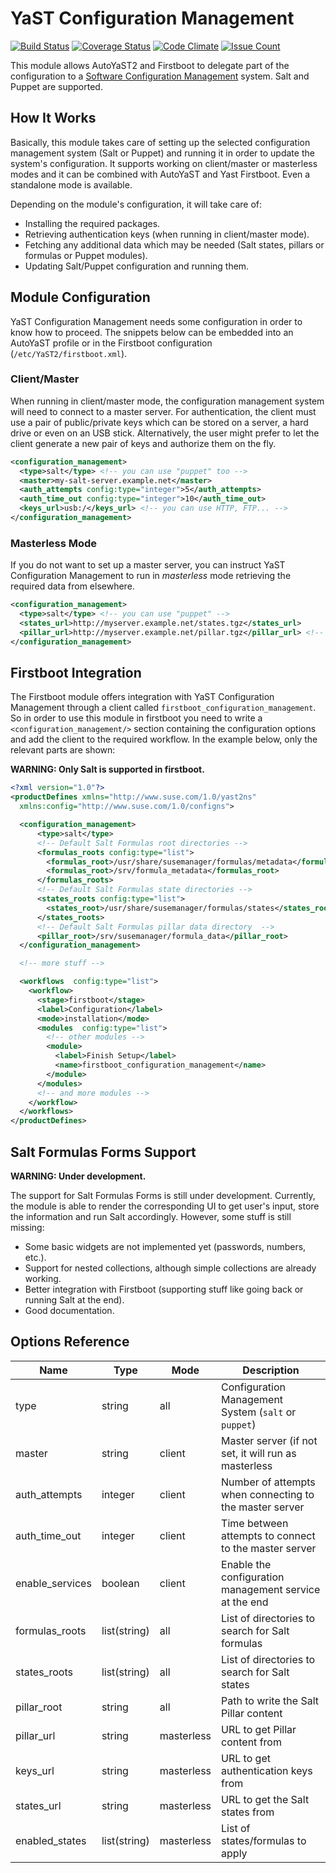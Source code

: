 # YaST Configuration Management

[![Build Status](https://travis-ci.org/yast/yast-configuration-management.svg?branch=master)](
  https://travis-ci.org/yast/yast-configuration-management)
[![Coverage Status](https://coveralls.io/repos/github/yast/yast-configuration-management/badge.svg?branch=master)](
  https://coveralls.io/github/yast/yast-configuration-management?branch=master)
[![Code Climate](https://codeclimate.com/github/yast/yast-configuration-management/badges/gpa.svg)](
  https://codeclimate.com/github/yast/yast-configuration-management)
[![Issue Count](https://codeclimate.com/github/yast/yast-configuration-management/badges/issue_count.svg)](
  https://codeclimate.com/github/yast/yast-configuration-management/issues)

This module allows AutoYaST2 and Firstboot to delegate part of the configuration to a [Software
Configuration Management](https://en.wikipedia.org/wiki/Software_configuration_management) system.
Salt and Puppet are supported.

## How It Works

Basically, this module takes care of setting up the selected configuration management system (Salt
or Puppet) and running it in order to update the system's configuration. It supports working on
client/master or masterless modes and it can be combined with AutoYaST and Yast Firstboot. Even a
standalone mode is available.

Depending on the module's configuration, it will take care of:

* Installing the required packages.
* Retrieving authentication keys (when running in client/master mode).
* Fetching any additional data which may be needed (Salt states, pillars or formulas or Puppet
  modules).
* Updating Salt/Puppet configuration and running them.

## Module Configuration

YaST Configuration Management needs some configuration in order to know how to proceed. The snippets
below can be embedded into an AutoYaST profile or in the Firstboot configuration
(`/etc/YaST2/firstboot.xml`).

### Client/Master

When running in client/master mode, the configuration management system will need to connect to a
master server. For authentication, the client must use a pair of public/private keys which can be
stored on a server, a hard drive or even on an USB stick. Alternatively, the user might prefer to
let the client generate a new pair of keys and authorize them on the fly.

```xml
<configuration_management>
  <type>salt</type> <!-- you can use "puppet" too -->
  <master>my-salt-server.example.net</master>
  <auth_attempts config:type="integer">5</auth_attempts>
  <auth_time_out config:type="integer">10</auth_time_out>
  <keys_url>usb:/</keys_url> <!-- you can use HTTP, FTP... -->
</configuration_management>
```

### Masterless Mode

If you do not want to set up a master server, you can instruct YaST Configuration Management to run
in *masterless* mode retrieving the required data from elsewhere.

```xml
<configuration_management>
  <type>salt</type> <!-- you can use "puppet" -->
  <states_url>http://myserver.example.net/states.tgz</states_url>
  <pillar_url>http://myserver.example.net/pillar.tgz</pillar_url> <!-- optional -->
</configuration_management>
```

## Firstboot Integration

The Firstboot module offers integration with YaST Configuration Management through a client called
`firstboot_configuration_management`. So in order to use this module in firstboot you need to write
a `<configuration_management/>` section containing the configuration options and add the client to
the required workflow. In the example below, only the relevant parts are shown:

**WARNING: Only Salt is supported in firstboot.**

```xml
<?xml version="1.0"?>
<productDefines xmlns="http://www.suse.com/1.0/yast2ns" 
  xmlns:config="http://www.suse.com/1.0/configns">

  <configuration_management>
      <type>salt</type>
      <!-- Default Salt Formulas root directories -->
      <formulas_roots config:type="list">
        <formulas_root>/usr/share/susemanager/formulas/metadata</formulas_root>
        <formulas_root>/srv/formula_metadata</formulas_root>
      </formulas_roots>
      <!-- Default Salt Formulas state directories -->
      <states_roots config:type="list">
        <states_root>/usr/share/susemanager/formulas/states</states_root>
      </states_roots>
      <!-- Default Salt Formulas pillar data directory  -->
      <pillar_root>/srv/susemanager/formula_data</pillar_root>
  </configuration_management>

  <!-- more stuff -->

  <workflows  config:type="list">
    <workflow>
      <stage>firstboot</stage>
      <label>Configuration</label>
      <mode>installation</mode>
      <modules  config:type="list">
        <!-- other modules -->
        <module>
          <label>Finish Setup</label>
          <name>firstboot_configuration_management</name>
        </module>
      </modules>
      <!-- and more modules -->
    </workflow>
  </workflows>
</productDefines>
```

## Salt Formulas Forms Support

**WARNING: Under development.**

The support for Salt Formulas Forms is still under development. Currently, the module is able to
render the corresponding UI to get user's input, store the information and run Salt accordingly.
However, some stuff is still missing:

* Some basic widgets are not implemented yet (passwords, numbers, etc.).
* Support for nested collections, although simple collections are already working.
* Better integration with Firstboot (supporting stuff like going back or running Salt at the end).
* Good documentation.

## Options Reference

Name            | Type         | Mode       | Description
---             | ---          | ---        | ---
type            | string       | all        | Configuration Management System (`salt` or `puppet`)
master          | string       | client     | Master server (if not set, it will run as masterless
auth_attempts   | integer      | client     | Number of attempts when connecting to the master server
auth_time_out   | integer      | client     | Time between attempts to connect to the master server
enable_services | boolean      | client     | Enable the configuration management service at the end
formulas_roots  | list(string) | all        | List of directories to search for Salt formulas
states_roots    | list(string) | all        | List of directories to search for Salt states
pillar_root     | string       | all        | Path to write the Salt Pillar content
pillar_url      | string       | masterless | URL to get Pillar content from
keys_url        | string       | masterless | URL to get authentication keys from
states_url      | string       | masterless | URL to get the Salt states from
enabled_states  | list(string) | masterless | List of states/formulas to apply
